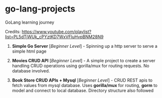 # go-lang-projects
GoLang learning journey

Credits: https://www.youtube.com/playlist?list=PL5dTjWUk_cPYztKD7WxVFluHvpBNM28N9


1. **Simple Go Server**
[*Beginner Level*] - Spinning up a http server to serve a simple html page

2. **Movies CRUD API**
[*Beginner Level*] - A simple project to create a server handling CRUD operations using gorilla/mux for routing requests. No database involved.
 
3. **Book Store CRUD APIs + Mysql**
[*Beginner Level*] - CRUD REST apis to fetch values from mysql database. Uses **gorilla/mux** for routing, **gorm** to model and connect to local database.
Directory structure also followed

